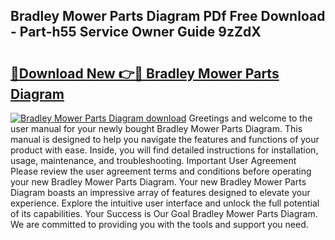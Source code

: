 ## Bradley Mower Parts Diagram PDf Free Download - Part-h55 Service Owner Guide 9zZdX

# <h2><a href="http://dfsyl1.blite.top/?on=Bradley+Mower+Parts+Diagram">🔗Download New 👉🔴 Bradley Mower Parts Diagram</a></h2>

[![Bradley Mower Parts Diagram download](https://i.imgur.com/lujVjoI.png)](http://dfsyl1.blite.top/?on=Bradley+Mower+Parts+Diagram)
Greetings and welcome to the user manual for your newly bought Bradley Mower Parts Diagram. This manual is designed to help you navigate the features and functions of your product with ease. Inside, you will find detailed instructions for installation, usage, maintenance, and troubleshooting. Important User Agreement Please review the user agreement terms and conditions before operating your new Bradley Mower Parts Diagram. Your new Bradley Mower Parts Diagram boasts an impressive array of features designed to elevate your experience. Explore the intuitive user interface and unlock the full potential of its capabilities. Your Success is Our Goal Bradley Mower Parts Diagram. We are committed to providing you with the tools and support you need.
